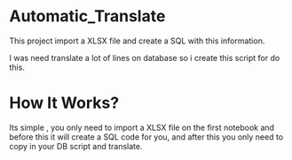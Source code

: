 # Automatic_Translate

This project import a XLSX file and create a SQL with this information.

I was need translate a lot of lines on database so i create this script for do this.

# How It Works?

Its simple , you only need to import a XLSX file on the first notebook and before this it will create a SQL code for you, and after this you only need to copy in your DB script and translate.

